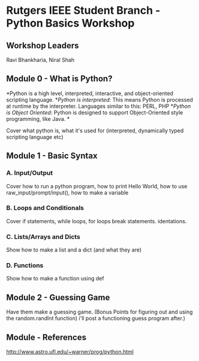 
# Rutgers IEEE Student Branch - Python Basics Workshop

## Workshop Leaders

Ravi Bhankharia, Niral Shah

## Module 0 - What is Python?
   *Python is a high level, interpreted, interactive, and object-oriented scripting language. 
      *_Python is interpreted_: This means Python is processed at runtime by the interpreter. 
      Languages similar to this: PERL, PHP
      *_Python is Object Oriented_: Python is designed to support Object-Oriented style programming, like Java.
      *
   
      

Cover what python is, what it's used for (interpreted, dynamically typed scripting language etc)

## Module 1 - Basic Syntax

### A. Input/Output

Cover how to run a python program, how to print Hello World, how to use raw_input/prompt/input(), how to make a variable

### B. Loops and Conditionals

Cover if statements, while loops, for loops
break statements. 
identations.
### C. Lists/Arrays and Dicts

Show how to make a list and a dict (and what they are)

### D. Functions

Show how to make a function using def

## Module 2 - Guessing Game

Have them make a guessing game. (Bonus Points for figuring out and using the random.randInt function) i'll post a functioning guess program after.)

## Module - References
http://www.astro.ufl.edu/~warner/prog/python.html
